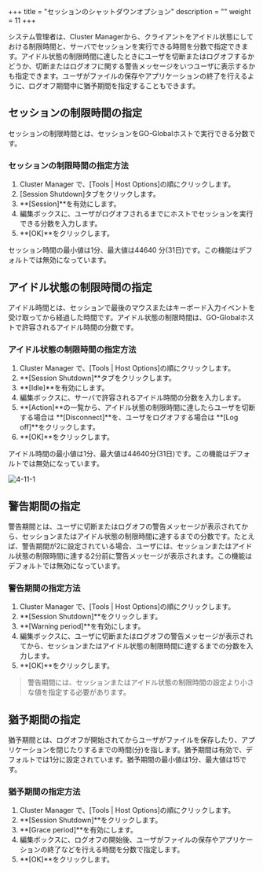 
+++
title = "セッションのシャットダウンオプション"
description = ""
weight = 11
+++

システム管理者は、Cluster Managerから、クライアントをアイドル状態にしておける制限時間と、サーバでセッションを実行できる時間を分数で指定できます。アイドル状態の制限時間に達したときにユーザを切断またはログオフするかどうか、切断またはログオフに関する警告メッセージをいつユーザに表示するかも指定できます。ユーザがファイルの保存やアプリケーションの終了を行えるように、ログオフ期間中に猶予期間を指定することもできます。

## セッションの制限時間の指定

セッションの制限時間とは、セッションをGO-Globalホストで実行できる分数です。

### セッションの制限時間の指定方法

1. Cluster Manager で、[Tools | Host Options]の順にクリックします。
2. [Session Shutdown]タブをクリックします。
3. **[Session]**を有効にします。
4. 編集ボックスに、ユーザがログオフされるまでにホストでセッションを実行できる分数を入力します。
5. **[OK]**をクリックします。

セッション時間の最小値は1分、最大値は44640 分(31日)です。この機能はデフォルトでは無効になっています。

## アイドル状態の制限時間の指定

アイドル時間とは、セッションで最後のマウスまたはキーボード入力イベントを受け取ってから経過した時間です。アイドル状態の制限時間は、GO-Globalホストで許容されるアイドル時間の分数です。

### アイドル状態の制限時間の指定方法

1. Cluster Manager で、[Tools | Host Options]の順にクリックします。
2. **[Session Shutdown]**タブをクリックします。
3. **[Idle]**を有効にします。
4. 編集ボックスに、サーバで許容されるアイドル時間の分数を入力します。
5. **[Action]**の一覧から、アイドル状態の制限時間に達したらユーザを切断する場合は **[Disconnect]**を、ユーザをログオフする場合は **[Log off]**をクリックします。
6. **[OK]**をクリックします。

アイドル時間の最小値は1分、最大値は44640分(31日)です。この機能はデフォルトでは無効になっています。

![4-11-1](/img/4-11-1.png) 

## 警告期間の指定

警告期間とは、ユーザに切断またはログオフの警告メッセージが表示されてから、セッションまたはアイドル状態の制限時間に達するまでの分数です。たとえば、警告期間が2に設定されている場合、ユーザには、セッションまたはアイドル状態の制限時間に達する2分前に警告メッセージが表示されます。この機能はデフォルトでは無効になっています。

### 警告期間の指定方法

1. Cluster Manager で、[Tools | Host Options]の順にクリックします。
2. **[Session Shutdown]**をクリックします。
3. **[Warning period]**を有効にします。
4. 編集ボックスに、ユーザに切断またはログオフの警告メッセージが表示されてから、セッションまたはアイドル状態の制限時間に達するまでの分数を入力します。
5. **[OK]**をクリックします。

>警告期間には、セッションまたはアイドル状態の制限時間の設定より小さな値を指定する必要があります。

## 猶予期間の指定

猶予期間とは、ログオフが開始されてからユーザがファイルを保存したり、アプリケーションを閉じたりするまでの時間(分)を指します。猶予期間は有効で、デフォルトでは1分に設定されています。猶予期間の最小値は1分、最大値は15です。

### 猶予期間の指定方法

1. Cluster Manager で、[Tools | Host Options]の順にクリックします。
2. **[Session Shutdown]**をクリックします。
3. **[Grace period]**を有効にします。
4. 編集ボックスに、ログオフの開始後、ユーザがファイルの保存やアプリケーションの終了などを行える時間を分数で指定します。
5. **[OK]**をクリックします。

